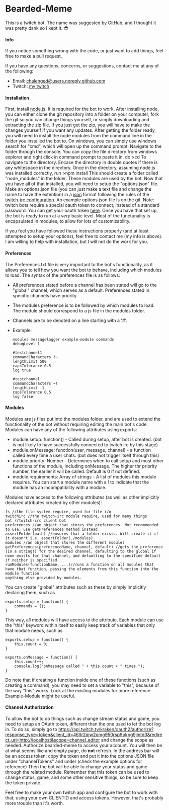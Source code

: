# Bearded-Meme
This is a twitch bot. The name was suggested by GitHub, and I thought it was pretty dank so I kept it. :sunglasses:

#### Info
If you notice something wrong with the code, or just want to add things, feel free to make a pull request.

If you have any questions, concerns, or suggestions, contact me at any of the following: 

-	Email: <chalenged@users.noreply.github.com>
-	Twitch: [my twitch][mytwitch]

#### Installation
First, install [node.js][node]. It is required for the bot to work. After installing node, you can either clone the git repository into a folder on your computer, fork the git so you can change things yourself, or simply downloading and extracting the zip file. If you just get the zip, you will have to make the changes yourself if you want any updates. After getting the folder ready, you will need to install the node modules from the command line in the folder you installed the bot to. On windows, you can simply use windows search for "cmd", which will open up the command prompt. Navigate to the folder through the console. You can copy the file directory from windows explorer and right click in command prompt to paste it in. do 
    >cd <directory>
To navigate to the directory. Encase the directory in double quotes if there is any whitespace in the directory. Once in the directory, assuming node.js was installed correctly, run
    >npm install
This should create a folder called "node\_modules" in the folder. These modules are used by the bot. Now that you have all of that installed, you will need to setup the "options.json" file. Make an options.json file (you can just make a text file and change the name to have the extention) in a [json][json] format following the rules of the [twitch-irc configuration](https://github.com/twitch-irc/documentation/blob/master/02_Configuration.md "configuration documentation"). An example options.json file is on the git. Note: twitch bots require a special oauth token to connect, instead of a standard password. You can get your oauth token [here][oauth]. Once you have that set up, the bot is ready to run at a _very_ basic level. Most of the functunality is encapsulated in modules, to allow for lots of customizability. 

If you feel you have followed these instructions properly (and at least attempted to setup your options), feel free to contact me (my info is above). I am willing to help with installation, but I will not do the work for you. 

#### Preferences 
The Preferences.txt file is very important to the bot's functionality, as it allows you to tell how you want the bot to behave, including which modules to load. The syntax of the preferences file is as follows:

-   All preferences stated before a channel has been stated will go to the "global" channel, which serves as a default. Preferences stated in specific channels have priority.
-   The modules preference is to be followed by which modules to load. The module should correspond to a js file in the modules folder.
-   Channels are to be denoted on a line starting with a '#'.
-   Example: 


        modules messagelogger example-module commands
        debugLevel 1

        #testchannel1
        commandCharacters !~
        lengthLimit 500
        capsTolerance 0.5
        log true

        #testchannel
        commandCharacters ~!
        lengthLimit -1
        capsTolerance 0.5
        log false

#### Modules
Modules are js files put into the modules folder, and are used to extend the functionality of the bot without requiring editing the main bot's code. Modules can have any of the following attributes using exports:

-   module.setup: function() - Called during setup, after bot is created. (bot is not likely to have successfully connected to twitch irc by this stage)
-   module.onMessage: function(user, message, channel) - a function called every time a user chats. (bot does not trigger itself through this)
-   module.priority: Number - Determines when to call setup and most other functions of the module, including onMessage. The higher thr priority number, the earlier it will be called. Default is 0 if not defined.
-   module.requirements: Array of strings - A list of modules this module requires. You can start a module name with a ! to indicate that the module has an incompatibility with a module.

Modules have access to the following attributes (as well as other implicitly declared attributes created by other modules): 

    fs //the file system require, used for file i/o
    twitchirc //the twitch-irc module require, used for many things
    bot //twitch-irc client bot
    preferences //an object that stores the preferences. Not recommended to use, use getPreferences method instead
    assertFolder(path) //ensures that a folder exists. Will create it if it doesn't i.e. assertFolder(./modules)
    modules //an object that stores the different modules
    getPreferences(preferenceName, channel, default) //gets the preference (In a string!) for the desired channel, defaulting to the global if none exists for that channel, and defaulting to the specified default if neither is specified
    runModules(functionName, ...)//runs a function on all modules that have that function, passing the elements from this function into the module function
    anything else provided by modules.

You can create "global" attributes such as these by simply implicitly declaring them, such as

    exports.setup = function() {
        commands = {};
    }

This way, all modules will have access to the attribute. Each module can use the "this" keyword within itself to easily keep track of variables that only that module needs, such as 

    exports.setup = function() {
        this.count = 0;
    }
    
    exports.onMessage = function() {
        this.count++;
        console.log("onMessage called " + this.count + " times.");
    }
    
Do note that if creating a function inside one of these functions (such as creating a command), you may need to set a variable to "this", because of the way "this" works. Look at the existing modules for more reference. Example-Module might be useful.

#### Channel Authorization
To allow the bot to do things such as change stream status and game, you need to setup an OAuth token, different than the one used to let the bot log in. To do so, simply go to https://api.twitch.tv/kraken/oauth2/authorize?response_type=token&client_id=46ltr2qjw2omg950rsp9bkpg9jintd3&redirect_uri=http://localhost&scope=channel_editor and change the scope as needed. Authorize bearded-meme to access your account. You will then be at what seems like and empty page, do **not** refresh. In the address bar will be an access token; copy the token and put it into the options JSON file under "channelTokens" and under <channelname> (check the example options for reference) Then the bot will be able to change your status and game through the related module. Remember that this token can be used to change status, game, and some other sensitive things, so be sure to keep the token private.

Feel free to make your own twitch app and configure the bot to work with that, using your own CLIENTID and access tokens. However, that's probably more trouble than it's worth.

[node]: https://nodejs.org/ "Node home site"
[json]: http://json.org "JSON home site"
[mytwitch]: http://twitch.tv/chalenged "My Twitch"
[oauth]: http://twitchapps.com/tmi/ "oauth twitch app"